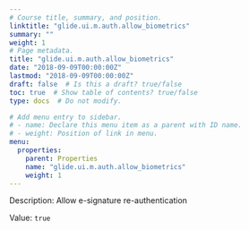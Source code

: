 ```yaml
---
# Course title, summary, and position.
linktitle: "glide.ui.m.auth.allow_biometrics"
summary: ""
weight: 1
# Page metadata.
title: "glide.ui.m.auth.allow_biometrics"
date: "2018-09-09T00:00:00Z"
lastmod: "2018-09-09T00:00:00Z"
draft: false  # Is this a draft? true/false
toc: true  # Show table of contents? true/false
type: docs  # Do not modify.

# Add menu entry to sidebar.
# - name: Declare this menu item as a parent with ID name.
# - weight: Position of link in menu.
menu:
  properties:
    parent: Properties
    name: "glide.ui.m.auth.allow_biometrics"
    weight: 1
---
```


Description: Allow e-signature re-authentication


Value: `true`